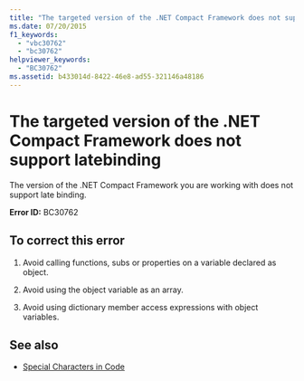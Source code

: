 ```yaml
---
title: "The targeted version of the .NET Compact Framework does not support latebinding"
ms.date: 07/20/2015
f1_keywords: 
  - "vbc30762"
  - "bc30762"
helpviewer_keywords: 
  - "BC30762"
ms.assetid: b433014d-8422-46e8-ad55-321146a48186
---
```

# The targeted version of the .NET Compact Framework does not support latebinding
The version of the .NET Compact Framework you are working with does not support late binding.  
  
 **Error ID:** BC30762  
  
## To correct this error  
  
1. Avoid calling functions, subs or properties on a variable declared as object.  
  
2. Avoid using the object variable as an array.  
  
3. Avoid using dictionary member access expressions with object variables.  
  
## See also

- [Special Characters in Code](../../visual-basic/programming-guide/program-structure/special-characters-in-code.md)
